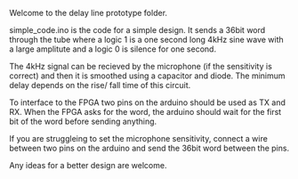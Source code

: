 Welcome to the delay line prototype folder.

simple_code.ino is the code for a simple design. It sends a 36bit word through the tube where a logic 1 is a one second long 4kHz sine wave with a large amplitute and a logic 0 is silence for one second. 

The 4kHz signal can be recieved by the microphone (if the sensitivity is correct) and then it is smoothed using a capacitor and diode. The minimum delay depends on the rise/ fall time of this circuit.

To interface to the FPGA two pins on the arduino should be used as TX and RX. When the FPGA asks for the word, the arduino should wait for the first bit of the word before sending anything.

If you are struggleing to set the microphone sensitivity, connect a wire between two pins on the arduino and send the 36bit word between the pins.

Any ideas for a better design are welcome.
